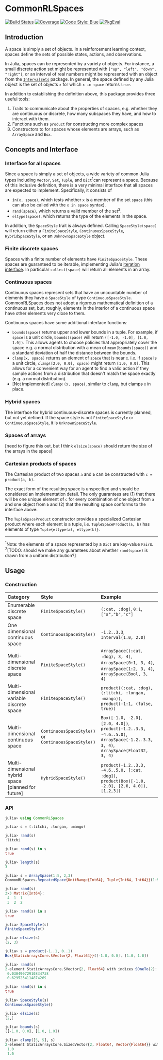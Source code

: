# CommonRLSpaces

[![Build Status](https://github.com/JuliaReinforcementLearning/CommonRLSpaces.jl/actions/workflows/CI.yml/badge.svg?branch=main)](https://github.com/JuliaReinforcementLearning/CommonRLSpaces.jl/actions/workflows/CI.yml?query=branch%3Amain)
[![Coverage](https://codecov.io/gh/JuliaReinforcementLearning/CommonRLSpaces.jl/branch/main/graph/badge.svg)](https://codecov.io/gh/JuliaReinforcementLearning/CommonRLSpaces.jl)
[![Code Style: Blue](https://img.shields.io/badge/code%20style-blue-4495d1.svg)](https://github.com/invenia/BlueStyle)
[![PkgEval](https://JuliaCI.github.io/NanosoldierReports/pkgeval_badges/C/CommonRLSpaces.svg)](https://JuliaCI.github.io/NanosoldierReports/pkgeval_badges/report.html)

## Introduction

A space is simply a set of objects. In a reinforcement learning context, spaces define the sets of possible states, actions, and observations.

In Julia, spaces can be represented by a variety of objects. For instance, a small discrete action set might be represented with `["up", "left", "down", "right"]`, or an interval of real numbers might be represented with an object from the [`IntervalSets`](https://github.com/JuliaMath/IntervalSets.jl) package. In general, the space defined by any Julia object is the set of objects `x` for which `x in space` returns `true`.

In addition to establishing the definition above, this package provides three useful tools:

1. Traits to communicate about the properties of spaces, e.g. whether they are continuous or discrete, how many subspaces they have, and how to interact with them.
2. Functions such as `product` for constructing more complex spaces
3. Constructors to for spaces whose elements are arrays, such as `ArraySpace` and `Box`.

## Concepts and Interface

### Interface for all spaces

Since a space is simply a set of objects, a wide variety of common Julia types including `Vector`, `Set`, `Tuple`, and `Dict`<sup>1</sup>can represent a space.
Because of this inclusive definition, there is a very minimal interface that all spaces are expected to implement. Specifically, it consists of 
- `in(x, space)`, which tests whether `x` is a member of the set `space` (this can also be called with the `x in space` syntax).
- `rand(space)`, which returns a valid member of the set<sup>2</sup>.
- `eltype(space)`, which returns the type of the elements in the space.

In addition, the `SpaceStyle` trait is always defined. Calling `SpaceStyle(space)` will return either a `FiniteSpaceStyle`, `ContinuousSpaceStyle`, `HybridSpaceStyle`, or an `UnknownSpaceStyle` object.

### Finite discrete spaces

Spaces with a finite number of elements have `FiniteSpaceStyle`. These spaces are guaranteed to be iterable, implementing Julia's [iteration interface](https://docs.julialang.org/en/v1/manual/interfaces/). In particular `collect(space)` will return all elements in an array.

### Continuous spaces

Continuous spaces represent sets that have an uncountable number of elements they have a `SpaceStyle` of type `ContinuousSpaceStyle`. CommonRLSpaces does not adopt a rigorous mathematical definition of a continuous set, but, roughly, elements in the interior of a continuous space have other elements very close to them.

Continuous spaces have some additional interface functions:

- `bounds(space)` returns upper and lower bounds in a tuple. For example, if `space` is a unit circle, `bounds(space)` will return `([-1.0, -1.0], [1.0, 1.0])`. This allows agents to choose policies that appropriately cover the space e.g. a normal distribution with a mean of `mean(bounds(space))` and a standard deviation of half the distance between the bounds.
- `clamp(x, space)` returns an element of `space` that is near `x`. i.e. if `space` is a unit circle, `clamp([2.0, 0.0], space)` might return `[1.0, 0.0]`. This allows for a convenient way for an agent to find a valid action if they sample actions from a distribution that doesn't match the space exactly (e.g. a normal distribution).
- [Not implemented] `clamp!(x, space)`, similar to `clamp`, but clamps `x` in place.

### Hybrid spaces

The interface for hybrid continuous-discrete spaces is currently planned, but not yet defined. If the space style is not `FiniteSpaceStyle` or `ContinuousSpaceStyle`, it is `UnknownSpaceStyle`.

### Spaces of arrays

[need to figure this out, but I think `elsize(space)` should return the size of the arrays in the space]

### Cartesian products of spaces

The Cartesian product of two spaces `a` and `b` can be constructed with `c = product(a, b)`.

The exact form of the resulting space is unspecified and should be considered an implementation detail. The only guarantees are (1) that there will be one unique element of `c` for every combination of one object from `a` and one object from `b` and (2) that the resulting space conforms to the interface above.

The `TupleSpaceProduct` constructor provides a specialized Cartesian product where each element is a tuple, i.e. `TupleSpaceProduct(a, b)` has elements of type `Tuple{eltype(a), eltype(b)}`.

---

<sup>1</sup>Note: the elements of a space represented by a `Dict` are key-value `Pair`s.
<sup>2</sup>[TODO: should we make any guarantees about whether `rand(space)` is drawn from a uniform distribution?]

## Usage

### Construction

|Category|Style|Example|
|:---|:----|:-----|
|Enumerable discrete space| `FiniteSpaceStyle()` | `(:cat, :dog)`, `0:1`, `["a","b","c"]` |
|One dimensional continuous space| `ContinuousSpaceStyle()` | `-1.2..3.3`, `Interval(1.0, 2.0)` |
|Multi-dimensional discrete space| `FiniteSpaceStyle()` | `ArraySpace((:cat, :dog), 3, 4)`, `ArraySpace(0:1, 3, 4)`, `ArraySpace(1:2, 3, 4)`, `ArraySpace(Bool, 3, 4)`|
|Multi-dimensional variable discrete space| `FiniteSpaceStyle()` | `product((:cat, :dog), (:litchi, :longan, :mango))`, `product(-1:1, (false, true))`|
|Multi-dimensional continuous space| `ContinuousSpaceStyle()` or `ContinuousSpaceStyle()` | `Box([-1.0, -2.0], [2.0, 4.0])`, `product(-1.2..3.3, -4.6..5.0)`, `ArraySpace(-1.2..3.3, 3, 4)`, `ArraySpace(Float32, 3, 4)` |
|Multi-dimensional hybrid space [planned for future]| `HybridSpaceStyle()` | `product(-1.2..3.3, -4.6..5.0, [:cat, :dog])`, `product(Box([-1.0, -2.0], [2.0, 4.0]), [1,2,3])`|

### API

```julia
julia> using CommonRLSpaces

julia> s = (:litchi, :longan, :mango)

julia> rand(s)
:litchi

julia> rand(s) in s
true

julia> length(s)
3
```

```julia
julia> s = ArraySpace(1:5, 2,3)
CommonRLSpaces.RepeatedSpace{UnitRange{Int64}, Tuple{Int64, Int64}}(1:5, (2, 3))

julia> rand(s)
2×3 Matrix{Int64}:
 4  1  1
 3  2  2

julia> rand(s) in s
true

julia> SpaceStyle(s)
FiniteSpaceStyle()

julia> elsize(s)
(2, 3)
```

```julia
julia> s = product(-1..1, 0..1)
Box{StaticArraysCore.SVector{2, Float64}}([-1.0, 0.0], [1.0, 1.0])

julia> rand(s)
2-element StaticArraysCore.SVector{2, Float64} with indices SOneTo(2):
 0.03049072910834738
 0.6295234114874269

julia> rand(s) in s
true

julia> SpaceStyle(s)
ContinuousSpaceStyle()

julia> elsize(s)
(2,)

julia> bounds(s)
([-1.0, 0.0], [1.0, 1.0])

julia> clamp([5, 5], s)
2-element StaticArraysCore.SizedVector{2, Float64, Vector{Float64}} with indices SOneTo(2):
 1.0
 1.0
```
